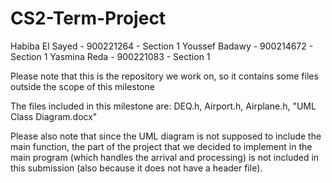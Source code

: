 # CS2-Term-Project

Habiba El Sayed - 900221264 - Section 1
Youssef Badawy - 900214672 - Section 1
Yasmina Reda - 900221083 - Section 1

Please note that this is the repository we work on, so it contains some files outside the scope of this milestone

The files included in this milestone are: 
DEQ.h, Airport.h, Airplane.h, "UML Class Diagram.docx"


Please also note that since the UML diagram is not supposed to include the main function, the part of the project that we decided to implement in the main program (which handles the arrival and processing) is not included in this submission (also because it does not have a header file). 
